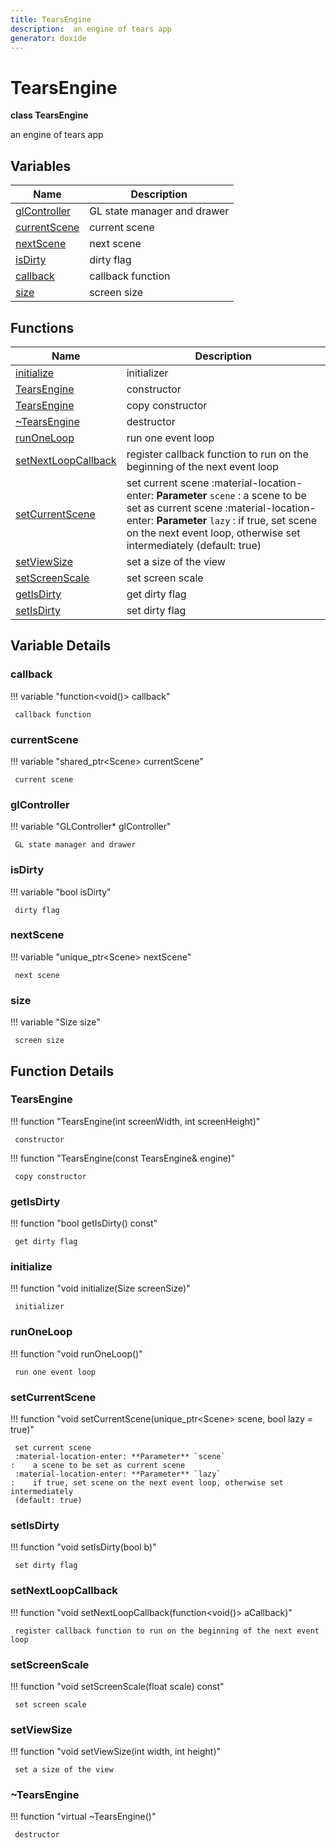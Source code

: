 ```yaml
---
title: TearsEngine
description:  an engine of tears app 
generator: doxide
---
```



# TearsEngine

**class TearsEngine**

 an engine of tears app
 


## Variables

| Name | Description |
| ---- | ----------- |
| [glController](#glController) |  GL state manager and drawer  |
| [currentScene](#currentScene) |  current scene  |
| [nextScene](#nextScene) |  next scene  |
| [isDirty](#isDirty) |  dirty flag  |
| [callback](#callback) |  callback function  |
| [size](#size) |  screen size  |

## Functions

| Name | Description |
| ---- | ----------- |
| [initialize](#initialize) |  initializer  |
| [TearsEngine](#TearsEngine) |  constructor  |
| [TearsEngine](#TearsEngine) |  copy constructor  |
| [~TearsEngine](#_u007eTearsEngine) |  destructor  |
| [runOneLoop](#runOneLoop) |  run one event loop  |
| [setNextLoopCallback](#setNextLoopCallback) |  register callback function to run on the beginning of the next event loop  |
| [setCurrentScene](#setCurrentScene) |  set current scene :material-location-enter: **Parameter** `scene` :    a scene to be set as current scene :material-location-enter: **Parameter** `lazy` :    if true, set scene on the next event loop, otherwise set intermediately (default: true)  |
| [setViewSize](#setViewSize) |  set a size of the view  |
| [setScreenScale](#setScreenScale) |  set screen scale  |
| [getIsDirty](#getIsDirty) |  get dirty flag  |
| [setIsDirty](#setIsDirty) |  set dirty flag  |

## Variable Details

### callback<a name="callback"></a>

!!! variable "function&lt;void()&gt; callback"

     callback function
    

### currentScene<a name="currentScene"></a>

!!! variable "shared_ptr&lt;Scene&gt; currentScene"

     current scene
    

### glController<a name="glController"></a>

!!! variable "GLController&#42; glController"

     GL state manager and drawer
    

### isDirty<a name="isDirty"></a>

!!! variable "bool isDirty"

     dirty flag
    

### nextScene<a name="nextScene"></a>

!!! variable "unique_ptr&lt;Scene&gt; nextScene"

     next scene
    

### size<a name="size"></a>

!!! variable "Size size"

     screen size
    

## Function Details

### TearsEngine<a name="TearsEngine"></a>
!!! function "TearsEngine(int screenWidth, int screenHeight)"

     constructor
    

!!! function "TearsEngine(const TearsEngine&amp; engine)"

     copy constructor
    

### getIsDirty<a name="getIsDirty"></a>
!!! function "bool getIsDirty() const"

     get dirty flag
    

### initialize<a name="initialize"></a>
!!! function "void initialize(Size screenSize)"

     initializer
    

### runOneLoop<a name="runOneLoop"></a>
!!! function "void runOneLoop()"

     run one event loop
    

### setCurrentScene<a name="setCurrentScene"></a>
!!! function "void setCurrentScene(unique_ptr&lt;Scene&gt; scene, bool lazy = true)"

     set current scene
     :material-location-enter: **Parameter** `scene`
    :    a scene to be set as current scene
     :material-location-enter: **Parameter** `lazy`
    :    if true, set scene on the next event loop, otherwise set intermediately
     (default: true)
    

### setIsDirty<a name="setIsDirty"></a>
!!! function "void setIsDirty(bool b)"

     set dirty flag
    

### setNextLoopCallback<a name="setNextLoopCallback"></a>
!!! function "void setNextLoopCallback(function&lt;void()&gt; aCallback)"

     register callback function to run on the beginning of the next event loop
    

### setScreenScale<a name="setScreenScale"></a>
!!! function "void setScreenScale(float scale) const"

     set screen scale
    

### setViewSize<a name="setViewSize"></a>
!!! function "void setViewSize(int width, int height)"

     set a size of the view
    

### ~TearsEngine<a name="_u007eTearsEngine"></a>
!!! function "virtual ~TearsEngine()"

     destructor
    

